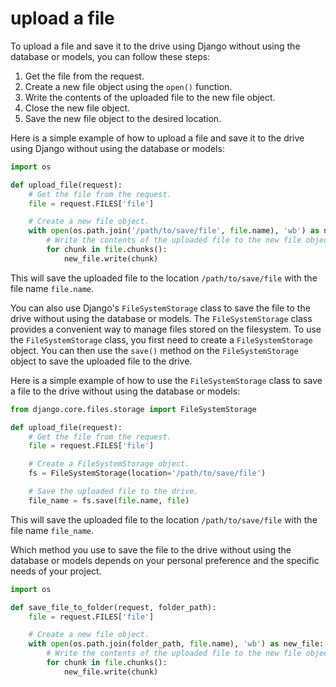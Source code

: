 # upload a file

To upload a file and save it to the drive using Django without using the database or models, you can follow these steps:

1. Get the file from the request.
2. Create a new file object using the `open()` function.
3. Write the contents of the uploaded file to the new file object.
4. Close the new file object.
5. Save the new file object to the desired location.

Here is a simple example of how to upload a file and save it to the drive using Django without using the database or models:

```python
import os

def upload_file(request):
    # Get the file from the request.
    file = request.FILES['file']

    # Create a new file object.
    with open(os.path.join('/path/to/save/file', file.name), 'wb') as new_file:
        # Write the contents of the uploaded file to the new file object.
        for chunk in file.chunks():
            new_file.write(chunk)

```

This will save the uploaded file to the location `/path/to/save/file` with the file name `file.name`.

You can also use Django's `FileSystemStorage` class to save the file to the drive without using the database or models. The `FileSystemStorage` class provides a convenient way to manage files stored on the filesystem. To use the `FileSystemStorage` class, you first need to create a `FileSystemStorage` object. You can then use the `save()` method on the `FileSystemStorage` object to save the uploaded file to the drive.

Here is a simple example of how to use the `FileSystemStorage` class to save a file to the drive without using the database or models:

```python
from django.core.files.storage import FileSystemStorage

def upload_file(request):
    # Get the file from the request.
    file = request.FILES['file']

    # Create a FileSystemStorage object.
    fs = FileSystemStorage(location='/path/to/save/file')

    # Save the uploaded file to the drive.
    file_name = fs.save(file.name, file)

```

This will save the uploaded file to the location `/path/to/save/file` with the file name `file_name`.

Which method you use to save the file to the drive without using the database or models depends on your personal preference and the specific needs of your project.

```py
import os

def save_file_to_folder(request, folder_path):
    file = request.FILES['file']

    # Create a new file object.
    with open(os.path.join(folder_path, file.name), 'wb') as new_file:
        # Write the contents of the uploaded file to the new file object.
        for chunk in file.chunks():
            new_file.write(chunk)
```
